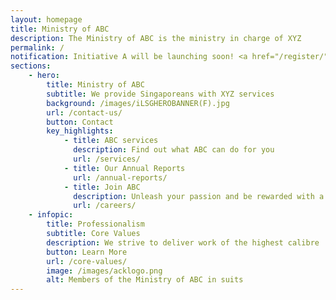 ```yaml
---
layout: homepage
title: Ministry of ABC
description: The Ministry of ABC is the ministry in charge of XYZ
permalink: /
notification: Initiative A will be launching soon! <a href="/register/">Register now</a>
sections:
    - hero:
        title: Ministry of ABC
        subtitle: We provide Singaporeans with XYZ services
        background: /images/iLSGHEROBANNER(F).jpg
        url: /contact-us/
        button: Contact
        key_highlights:
            - title: ABC services
              description: Find out what ABC can do for you
              url: /services/
            - title: Our Annual Reports
              url: /annual-reports/
            - title: Join ABC
              description: Unleash your passion and be rewarded with a fulfilling career!
              url: /careers/
    - infopic:
        title: Professionalism
        subtitle: Core Values
        description: We strive to deliver work of the highest calibre
        button: Learn More
        url: /core-values/
        image: /images/acklogo.png
        alt: Members of the Ministry of ABC in suits
---
```

